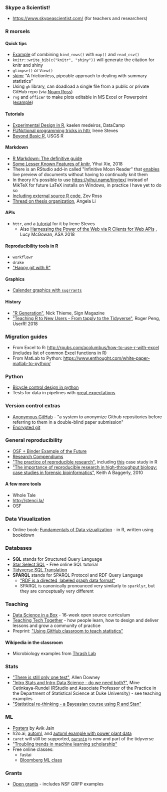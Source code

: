 ### Skype a Scientist!
- https://www.skypeascientist.com/ (for teachers and researchers)

### R morsels

#### Quick tips
- [Example](https://gist.github.com/cwickham/93c35206b577b350a57d21ed2e5bcef1) of combining `bind_rows()` with `map()` and `read_csv()`
- `knitr::write_bib(c("knitr", "shiny"))` will generate the citation for knitr and shiny
- `glimpse()` or `View()`
- [skimr](https://github.com/ropensci/skimr) "A frictionless, pipeable approach to dealing with summary statistics"
- Using `gh` library, can doadload a single file from a public or private GitHub repo (via [Noam Ross](https://twitter.com/noamross/status/1024682912384462848))
- `rvg` and `officer` to make plots editable in MS Excel or Powerpoint ([example](https://twitter.com/noamross/status/1027280341025939457?s=19))


#### Tutorials
- [Experimental Design in R](https://www.datacamp.com/courses/experimental-design-in-r), kaelen medeiros, DataCamp
- [FUNctional programming tricks in httr](https://irene.rbind.io/post/fun-prog-httr/), Irene Steves
- [Beyond Basic R](https://owi.usgs.gov/blog/intro-best-practices/), USGS R

#### Markdown
 
 - [R Markdown: The definitive guide](https://bookdown.org/yihui/rmarkdown/)
 - [Some Lesser Known Features of knitr](https://slides.yihui.name/2018-knitr-RaukR-Yihui-Xie.html#1), Yihui Xie, 2018
 - There is an RStudio add-in called "Infinitive Moon Reader" that [enables](https://slides.yihui.name/2018-knitr-RaukR-Yihui-Xie.html#11) live preview of documents without having to continually knit them 
 - In theory it's possible to use https://yihui.name/tinytex/ instead of MikTeX for future LaTeX installs on Windows, in practice I have yet to do so
 - [Including external source R code](http://zevross.com/blog/2014/07/09/making-use-of-external-r-code-in-knitr-and-r-markdown/), Zev Ross
 - [Thread on thesis organization](https://twitter.com/CivicAngela/status/1024469727274565633), Angela Li
 
#### APIs
- `httr`, and a [tutorial](https://irene.rbind.io/post/fun-prog-httr/) for it by Irene Steves
   - Also [Harnessing the Power of the Web via R Clients for Web APIs](https://www.lucymcgowan.com/talk/asa_joint_statistical_meeting_2018/) , Lucy McGowan, ASA 2018

#### Reproducibility tools in R
- `workflowr`
- `drake`
- ["Happy git with R"](http://happygitwithr.com/)

#### Graphics
 - [Calender graphics with `sugrrants`](https://github.com/earowang/sugrrants/blob/master/README.md)

#### History
- ["R Generation"](https://rss.onlinelibrary.wiley.com/doi/10.1111/j.1740-9713.2018.01169.x), Nick Thieme, Sign Magazine
- ["Teaching R to New Users - From tapply to the Tidyverse"](https://simplystatistics.org/2018/07/12/use-r-keynote-2018/), Roger Peng, UserR! 2018

### Migration guides
- From Excel to R: http://rpubs.com/acolumbus/how-to-use-r-with-excel  (includes list of common Excel functions in R) 
- From MatLab to Python: https://www.enthought.com/white-paper-matlab-to-python/ 

### Python
- [Bicycle control design in python](https://plot.ly/ipython-notebooks/bicycle-control-design/)
- Tests for data in pipelines with [great expectations](https://great-expectations.readthedocs.io/en/latest/intro.html#what-is-great-expectations)

### Version control extras
- [Anonymous GitHub](https://github.com/tdurieux/anonymous_github/) - "a system to anonymize Github repositories before referring to them in a double-blind paper submission"
- [Encrypted git](https://keybase.io/blog/encrypted-git-for-everyone#_)

### General reproducibility
- [OSF + Binder Example of the Future](https://osf.io/wr7an/)
- [Research Compendiums](https://research-compendium.science/)
- ["The practice of reproducible research"](https://www.practicereproducibleresearch.org), including [this](https://www.practicereproducibleresearch.org/case-studies/jmMagallanes.html) case study in R
- ["The importance of reproducible research in high-throughput biology: case studies in forensic bioinformatics"](https://youtu.be/7gYIs7uYbMo), Keith A Baggerly, 2010


#### A few more tools
- Whole Tale
- http://stenci.la/
- OSF

### Data Visualization
 - Online book: [Fundamentals of Data vizualization](https://serialmentor.com/dataviz/) - in R, written using bookdown

### Databases
 - **SQL** stands for Structured Query Language
  - [Star Select SQL](https://selectstarsql.com/) - Free online SQL tutorial 
  - [Tidyverse SQL Translation](https://dbplyr.tidyverse.org/articles/sql-translation.html)
 - **SPARQL** stands for SPARQL Protocol and RDF Query Language
   - ["RDF is a directed, labeled graph data format"](https://www.w3.org/TR/rdf-sparql-query/)
   - SPARQL is canonically pronounced very similarly to `sparklyr`, but they are conceptually very different
   
### Teaching
- [Data Science in a Box](https://rstudio-education.github.io/datascience-box/) - 16-week open source curriculum 
- [Teaching Tech Together](http://teachtogether.tech/en/) - how people learn, how to design and deliver lessons and grow a community of practice
- Preprint: ["Using GitHub classroom to teach statistics"](https://arxiv.org/abs/1811.02021) 

 #### Wikipedia in the classroom
  - Microbiology examples from [Thrash Lab](https://thethrashlab.com/education/)

   
### Stats
 - ["There is still only one test"](http://allendowney.blogspot.com/2016/06/there-is-still-only-one-test.html?m=1), Allen Downey
 - ["Intro Stats and Intro Data Science - do we need both?"](https://speakerdeck.com/minecr/intro-stats-and-intro-data-science-do-we-need-both?),  Mine Cetinkaya-Rundel (RStudio and Associate Professor of the Practice in the Department of Statistical Science at Duke University)   - see teaching examples
 - ["Statistical re-thinking - a Bayeasian course using R and Stan"](https://github.com/rmcelreath/statrethinking_winter2019/blob/master/README.md)
   
### ML   
- [Posters](https://github.com/Avik-Jain/100-Days-Of-ML-Code/blob/master/README.md) by Avik Jain
- h2o.ai, [automl](http://docs.h2o.ai/h2o/latest-stable/h2o-docs/automl.html), and  [automl example with power plant data](https://github.com/h2oai/h2o-tutorials/blob/master/h2o-world-2017/automl/R/automl_regression_powerplant_output.Rmd )
- `caret` will still be supported, [`parsnip`](https://www.tidyverse.org/articles/2018/11/parsnip-0-0-1/) is new and part of the tidyverse
- ["Troubling trends in machine learning scholarship"](http://approximatelycorrect.com/2018/07/10/troubling-trends-in-machine-learning-scholarship/)
- Free online classes:
  - fastai
  - [Bloomberg ML class](https://bloomberg.github.io/foml/#lectures)
  
 ### Grants
  - [Open grants](https://www.ogrants.org/) - includes NSF GRFP examples
  
 

